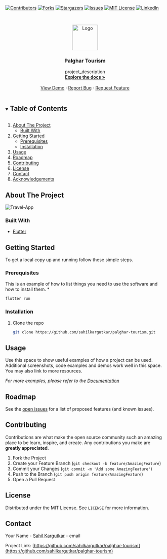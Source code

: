 

[![Contributors][contributors-shield]][contributors-url]
[![Forks][forks-shield]][forks-url]
[![Stargazers][stars-shield]][stars-url]
[![Issues][issues-shield]][issues-url]
[![MIT License][license-shield]][license-url]
[![LinkedIn][linkedin-shield]][linkedin-url]



<!-- PROJECT LOGO -->
<br />
<p align="center">
  <a href="https://github.com/sahilkargutkar/palghar-tourism">
    <img src="" alt="Logo" width="80" height="80">
  </a>

  <h3 align="center">Palghar Tourism</h3>

  <p align="center">
    project_description
    <br />
    <a href="https://github.com/sahilkargutkar/palghar-tourism"><strong>Explore the docs »</strong></a>
    <br />
    <br />
    <a href="https://github.com/sahilkargutkar/palghar-tourism">View Demo</a>
    ·
    <a href="https://github.com/sahilkargutkar/palghar-tourism">Report Bug</a>
    ·
    <a href="https://github.com/sahilkargutkar/palghar-tourism">Request Feature</a>
  </p>
</p>



<!-- TABLE OF CONTENTS -->
<details open="open">
  <summary><h2 style="display: inline-block">Table of Contents</h2></summary>
  <ol>
    <li>
      <a href="#about-the-project">About The Project</a>
      <ul>
        <li><a href="#built-with">Built With</a></li>
      </ul>
    </li>
    <li>
      <a href="#getting-started">Getting Started</a>
      <ul>
        <li><a href="#prerequisites">Prerequisites</a></li>
        <li><a href="#installation">Installation</a></li>
      </ul>
    </li>
    <li><a href="#usage">Usage</a></li>
    <li><a href="#roadmap">Roadmap</a></li>
    <li><a href="#contributing">Contributing</a></li>
    <li><a href="#license">License</a></li>
    <li><a href="#contact">Contact</a></li>
    <li><a href="#acknowledgements">Acknowledgements</a></li>
  </ol>
</details>



## About The Project

![Travel-App](https://github.com/sahilkargutkar/palghar-tourism/blob/master/images/screenshot.png)

### Built With

* [Flutter](https://flutter.dev/docs/get-started/codelab)



## Getting Started

To get a local copy up and running follow these simple steps.

### Prerequisites

This is an example of how to list things you need to use the software and how to install them.
*
  ```sh
  flutter run
  ```

### Installation

1. Clone the repo
   ```sh
   git clone https://github.com/sahilkargutkar/palghar-tourism.git
   ```



<!-- USAGE EXAMPLES -->
## Usage

Use this space to show useful examples of how a project can be used. Additional screenshots, code examples and demos work well in this space. You may also link to more resources.

_For more examples, please refer to the [Documentation](https://flutter.dev/docs)_



<!-- ROADMAP -->
## Roadmap

See the [open issues](https://github.com/sahilkargutkar/palghar-tourism/issues) for a list of proposed features (and known issues).



<!-- CONTRIBUTING -->
## Contributing

Contributions are what make the open source community such an amazing place to be learn, inspire, and create. Any contributions you make are **greatly appreciated**.

1. Fork the Project
2. Create your Feature Branch (`git checkout -b feature/AmazingFeature`)
3. Commit your Changes (`git commit -m 'Add some AmazingFeature'`)
4. Push to the Branch (`git push origin feature/AmazingFeature`)
5. Open a Pull Request



<!-- LICENSE -->
## License

Distributed under the MIT License. See `LICENSE` for more information.



<!-- CONTACT -->
## Contact

Your Name - [Sahil Kargutkar](mailto:sahilkargutkar.sk@gmail.com) - email

Project Link: [https://github.com/sahilkargutkar/palghar-tourism](https://github.com/sahilkargutkar/palghar-tourism)





<!-- MARKDOWN LINKS & IMAGES -->
<!-- https://www.markdownguide.org/basic-syntax/#reference-style-links -->
[contributors-shield]: https://img.shields.io/github/contributors/sahilkargutkar/palghar-tourism.svg?style=for-the-badge
[contributors-url]: https://github.com/sahilkargutkar/palghar-tourism/graphs/contributors
[forks-shield]: https://img.shields.io/github/forks/sahilkargutkar/palghar-tourism.svg?style=for-the-badge
[forks-url]: https://github.com/sahilkargutkar/palghar-tourism/network/members
[stars-shield]: https://img.shields.io/github/stars/sahilkargutkar/palghar-tourism.svg?style=for-the-badge
[stars-url]: https://github.com/sahilkargutkar/palghar-tourism/stargazers
[issues-shield]: https://img.shields.io/github/issues/sahilkargutkar/palghar-tourism.svg?style=for-the-badge
[issues-url]: https://github.com/sahilkargutkar/palghar-tourism/issues
[license-shield]: https://img.shields.io/github/license/sahilkargutkar/palghar-tourism.svg?style=for-the-badge
[license-url]: https://github.com/sahilkargutkar/palghar-tourism/blob/master/LICENSE.txt
[linkedin-shield]: https://img.shields.io/badge/-LinkedIn-black.svg?style=for-the-badge&logo=linkedin&colorB=555
[linkedin-url]: https://linkedin.com/in/sahilkar99
